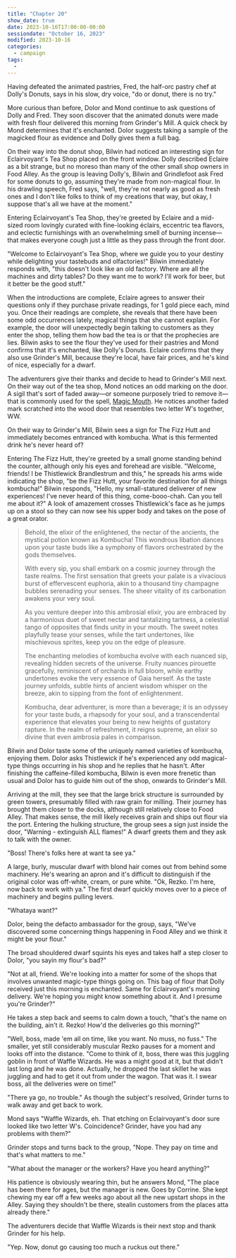 ```yaml
---
title: "Chapter 20"
show_date: true
date: 2023-10-16T17:00:00-00:00
sessiondate: "October 16, 2023"
modified: 2023-10-16
categories:
  - campaign
tags:
  - 
---
```


Having defeated the animated pastries, Fred, the half-orc pastry chef at Dolly's Donuts, 
says in his slow, dry voice, "do or donut, there is no try."

More curious than before, Dolor and Mond continue to ask questions of Dolly and Fred. They
soon discover that the animated donuts were made with fresh flour delivered this morning
from Grinder's Mill. A quick check by Mond determines that it's enchanted. Dolor suggests
taking a sample of the magicked flour as evidence and Dolly gives them a full bag. 

On their way into the donut shop, Bilwin had noticed an interesting sign for Eclairvoyant's
Tea Shop placed on the front window. Dolly described Eclaire as a bit strange, but no moreso
than many of the other small shop owners in Food Alley. As the group is leaving Dolly's,
Bilwin and Grindlefoot ask Fred for some donuts to go, assuming they're made from non-magical
flour. In his drawling speech, Fred says, "well, they're not nearly as good as fresh ones and
I don't like folks to think of my creations that way, but okay, I suppose that's all we
have at the moment."

Entering Eclairvoyant's Tea Shop, they're greeted by Eclaire and a mid-sized room lovingly
curated with fine-looking éclairs, eccentric tea flavors, and eclectic furnishings with
an overwhelming smell of burning incense—that makes everyone cough just a little as they
pass through the front door.

"Welcome to Eclairvoyant's Tea Shop, where we guide you to your destiny while delighting
your tastebuds and olfactories!" Bilwin immediately responds with, "this doesn't look like
an old factory. Where are all the machines and dirty tables? Do they want me to work? I'll
work for beer, but it better be the good stuff."

When the introductions are complete, Eclaire agrees to answer their questions only if they
purchase private readings, for 1 gold piece each, mind you. Once their readings are complete,
she reveals that there have been some odd occurrences lately, magical things that she
cannot explain. For example, the door will unexpectedly begin talking to customers as they
enter the shop, telling them how bad the tea is or that the prophecies are lies.
Bilwin asks to see the flour they've used for their pastries and Mond
confirms that it's enchanted, like Dolly's Donuts. Eclaire confirms that they also use
Grinder's Mill, because they're local, have fair prices, and he's kind of nice,
especially for a dwarf.

The adventurers give their thanks and decide to head to Grinder's Mill next. On their way
out of the tea shop, Mond notices an odd marking on the door. A sigil that's sort of faded away—or
someone purposely tried to remove it—that is commonly used for the spell, 
[Magic Mouth](https://www.dndbeyond.com/spells/magic-mouth). He notices another faded mark
scratched into the wood door that resembles two letter W's together, WW.

On their way to Grinder's Mill, Bilwin sees a sign for The Fizz Hutt and immediately becomes
entranced with kombucha. What is this fermented drink he's never heard of?

Entering The Fizz Hutt, they're greeted by a small gnome standing behind the counter,
although only his eyes and forehead are visible. "Welcome, friends! I be Thistlewick
Brandlestrum and this," he spreads his arms wide indicating the shop, "be the Fizz Hutt,
your favorite destination for all things kombucha!" Bilwin responds, "Hello, my
small-statured deliverer of new experiences! I've never heard of this thing,
come-booo-chah. Can you tell me about it?" A look of amazement crosses Thistlewick's face
as he jumps up on a stool so they can now see his upper body and takes on the pose of
a great orator.

> Behold, the elixir of the enlightened, the nectar of the ancients, the mystical potion
> known as Kombucha! This wondrous libation dances upon your taste buds like a symphony of
> flavors orchestrated by the gods themselves.
> 
> With every sip, you shall embark on a cosmic journey through the taste realms. The first
> sensation that greets your palate is a vivacious burst of effervescent euphoria, akin to
> a thousand tiny champagne bubbles serenading your senses. The sheer vitality of its
> carbonation awakens your very soul.
> 
> As you venture deeper into this ambrosial elixir, you are embraced by a harmonious duet
> of sweet nectar and tantalizing tartness, a celestial tango of opposites that finds unity
> in your mouth. The sweet notes playfully tease your senses, while the tart undertones,
> like mischievous sprites, keep you on the edge of pleasure.
> 
> The enchanting melodies of kombucha evolve with each nuanced sip, revealing hidden secrets
> of the universe. Fruity nuances pirouette gracefully, reminiscent of orchards in full bloom,
> while earthy undertones evoke the very essence of Gaia herself. As the taste journey unfolds,
> subtle hints of ancient wisdom whisper on the breeze, akin to sipping from the font of
> enlightenment.
> 
> Kombucha, dear adventurer, is more than a beverage; it is an odyssey for your taste buds,
> a rhapsody for your soul, and a transcendental experience that elevates your being to new
> heights of gustatory rapture. In the realm of refreshment, it reigns supreme, an elixir
> so divine that even ambrosia pales in comparison.

Bilwin and Dolor taste some of the uniquely named varieties of kombucha, enjoying them. Dolor
asks Thistlewick if he's experienced any odd magical-type things occurring in his shop and he
replies that he hasn't. After finishing the caffeine-filled kombucha, Bilwin is even more
frenetic than usual and Dolor has to guide him out of the shop, onwards to Grinder's Mill.

Arriving at the mill, they see that the large brick structure is surrounded by green towers,
presumably filled with raw grain for milling. Their journey has brought them closer to the docks,
although still relatively close to Food Alley. That makes sense, the mill likely receives
grain and ships out flour via the port. Entering the hulking structure, the group sees
a sign just inside the door, "Warning - extinguish ALL flames!" A dwarf greets them and
they ask to talk with the owner. 

"Boss! There's folks here at want ta see ya."

A large, burly, muscular dwarf with blond hair comes out from behind some machinery. He's
wearing an apron and it's difficult to distinguish if the original color was off-white,
cream, or pure white. "Ok, Rezko. I'm here, now back to work with ya." The first dwarf 
quickly moves over to a piece of machinery and begins pulling levers.

"Whataya want?"

Dolor, being the defacto ambassador for the group, says, "We've discovered some concerning
things happening in Food Alley and we think it might be your flour."

The broad shouldered dwarf squints his eyes and takes half a step closer to Dolor, "you
sayin my flour's bad?"

"Not at all, friend. We're looking into a matter for some of the shops that involves
unwanted magic-type things going on. This bag of flour that Dolly received just this morning
is enchanted. Same for Eclairvoyant's morning delivery. We're hoping you might know
something about it. And I presume you're Grinder?"

He takes a step back and seems to calm down a touch, "that's the name on the building,
ain't it. Rezko! How'd the deliveries go this morning?"

"Well, boss, made 'em all on time, like you want. No muss, no fuss." The smaller, yet still
considerably muscular Rezko pauses for a moment and looks off into the distance. "Come
to think of it, boss, there was this juggling goblin in front of Waffle Wizards. He was
a might good at it, but that didn't last long and he was done. Actually, he dropped
the last skillet he was juggling and had to get it out from under the wagon. That was it.
I swear boss, all the deliveries were on time!"

"There ya go, no trouble." As though the subject's resolved, Grinder turns to walk away
and get back to work.

Mond says "Waffle Wizards, eh. That etching on Eclairvoyant's door sure looked like two
letter W's. Coincidence? Grinder, have you had any problems with them?"

Grinder stops and turns back to the group, "Nope. They pay on time and that's what matters
to me."

"What about the manager or the workers? Have you heard anything?"

His patience is obviously wearing thin, but he answers Mond, "The place has been there
for ages, but the manager is new. Goes by Corrine. She kept chewing my ear off a few weeks
ago about all the new upstart shops in the Alley. Saying they shouldn't be there, stealin
customers from the places atta already there."

The adventurers decide that Waffle Wizards is their next stop and thank Grinder for
his help.

"Yep. Now, donut go causing too much a ruckus out there."

<!-- em dash: — | kebyoard shortcut = Option + Shift + Dash (-) -->
<!-- https://oatcookies.neocities.org/dndmoney to convert copper, silver, gold, and more into CP -->
